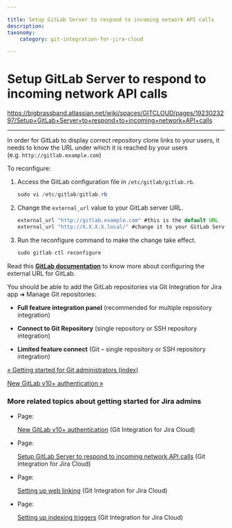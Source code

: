 ```yaml
---

title: Setup GitLab Server to respond to incoming network API calls
description:
taxonomy:
    category: git-integration-for-jira-cloud

---
```


# Setup GitLab Server to respond to incoming network API calls

<https://bigbrassband.atlassian.net/wiki/spaces/GITCLOUD/pages/1923023297/Setup+GitLab+Server+to+respond+to+incoming+network+API+calls>

* * *

In order for GitLab to display correct repository clone links to your users, it needs to know the URL under which it is reached by your users (e.g. `http://gitlab.example.com`)

To reconfigure:

1.  Access the GitLab configuration file in `/etc/gitlab/gitlab.rb`.
    
    ```java
    sudo vi /etc/gitlab/gitlab.rb
    ```
    
2.  Change the `external_url` value to your GitLab server URL.
    
    ```java
    external_url "http://gitlab.example.com" #this is the default URL
    external_url "http://X.X.X.X.local/" #change it to your GitLab Server URL
    ```
    
3.  Run the reconfigure command to make the change take effect.
    
    ```java
    sudo gitlab-ctl reconfigure
    ```
    

  
Read this [**GitLab documentation**](https://docs.gitlab.com/omnibus/settings/configuration.html#configuring-the-external-url-for-gitlab) to know more about configuring the external URL for GitLab.

You should be able to add the GitLab repositories via Git Integration for Jira app ➜ Manage Git repositories:

*   **Full feature integration panel** (recommended for multiple repository integration)
    
*   **Connect to Git Repository** (single repository or SSH repository integration)
    
*   **Limited feature connect** (Git – single repository or SSH repository integration)
    

[« Getting started for Git administrators (index)](/wiki/spaces/GITCLOUD/pages/1923023183/Getting+started+for+Git+administrators)

[New GitLab v10+ authentication »](/wiki/spaces/GITCLOUD/pages/1923023311)

### More related topics about getting started for Jira admins

*   Page:
    
    [New GitLab v10+ authentication](/wiki/spaces/GITCLOUD/pages/1923023311) (Git Integration for Jira Cloud)
    
*   Page:
    
    [Setup GitLab Server to respond to incoming network API calls](/wiki/spaces/GITCLOUD/pages/1923023297/Setup+GitLab+Server+to+respond+to+incoming+network+API+calls) (Git Integration for Jira Cloud)
    
*   Page:
    
    [Setting up web linking](/wiki/spaces/GITCLOUD/pages/1923023467/Setting+up+web+linking) (Git Integration for Jira Cloud)
    
*   Page:
    
    [Setting up indexing triggers](/wiki/spaces/GITCLOUD/pages/1923023481/Setting+up+indexing+triggers) (Git Integration for Jira Cloud)